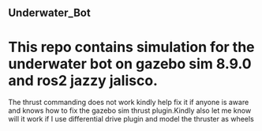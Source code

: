 ## Underwater_Bot
# This repo contains simulation for the underwater bot on gazebo sim 8.9.0 and ros2 jazzy jalisco.
The thrust commanding does not work kindly help fix it if anyone is aware and knows how to fix the gazebo sim thrust plugin.Kindly also let me know will it work if I use differential drive plugin and model the thruster as wheels

